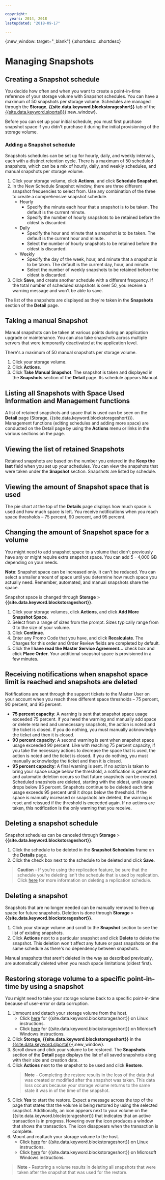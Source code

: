 ```yaml
---

copyright:
  years: 2014, 2018
lastupdated: "2018-09-17"

---
```

{:new_window: target="_blank"}
{:shortdesc: .shortdesc}

# Managing Snapshots

## Creating a Snapshot schedule

You decide how often and when you want to create a point-in-time reference of your storage volume with Snapshot schedules. You can have a maximum of 50 snapshots per storage volume. Schedules are managed through the **Storage**, **{{site.data.keyword.blockstorageshort}}** tab of the [{{site.data.keyword.slportal}}](https://control.softlayer.com/){:new_window}.

Before you can set up your initial schedule, you must first purchase snapshot space if you didn't purchase it during the initial provisioning of the storage volume.

### Adding a Snapshot schedule

Snapshots schedules can be set up for hourly, daily, and weekly intervals, each with a distinct retention cycle. There is a maximum of 50 scheduled snapshots, which can be a mix of hourly, daily, and weekly schedules, and manual snapshots per storage volume.

1. Click your storage volume, click **Actions**, and click **Schedule Snapshot**.
2. In the New Schedule Snapshot window, there are three different snapshot frequencies to select from. Use any combination of the three to create a comprehensive snapshot schedule.
   - Hourly
      - Specify the minute each hour that a snapshot is to be taken. The default is the current minute.
      - Specify the number of hourly snapshots to be retained before the oldest is discarded.
   - Daily
      - Specify the hour and minute that a snapshot is to be taken. The default is the current hour and minute.
      - Select the number of hourly snapshots to be retained before the oldest is discarded.
   - Weekly
      - Specify the day of the week, hour, and minute that a snapshot is to be taken. The default is the current day, hour, and minute.
      - Select the number of weekly snapshots to be retained before the oldest is discarded.
3. Click **Save**, and create another schedule with a different frequency. If the total number of scheduled snapshots is over 50, you receive a warning message and won't be able to save.

The list of the snapshots are displayed as they're taken in the **Snapshots** section of the **Detail** page.

## Taking a manual Snapshot

Manual snapshots can be taken at various points during an application upgrade or maintenance. You can also take snapshots across multiple servers that were temporarily deactivated at the application level.

There's a maximum of 50 manual snapshots per storage volume.

1. Click your storage volume.
2. Click **Actions**.
3. Click **Take Manual Snapshot**.
The snapshot is taken and displayed in the **Snapshots** section of the **Detail** page. Its schedule appears Manual.

## Listing all Snapshots with Space Used Information and Management functions

A list of retained snapshots and space that is used can be seen on the **Detail** page (Storage, {{site.data.keyword.blockstorageshort}}). Management functions (editing schedules and adding more space) are conducted on the Detail page by using the **Actions** menu or links in the various sections on the page.

## Viewing the list of retained Snapshots

Retained snapshots are based on the number you entered in the **Keep the last** field when you set up your schedules. You can view the snapshots that were taken under the **Snapshot** section. Snapshots are listed by schedule.

## Viewing the amount of Snapshot space that is used

The pie chart at the top of the **Details** page displays how much space is used and how much space is left. You receive notifications when you reach space thresholds – 75 percent, 90 percent, and 95 percent.

## Changing the amount of Snapshot space for a volume

You might need to add snapshot space to a volume that didn't previously have any or might require extra snapshot space. You can add 5 - 4,000 GB depending on your needs. 

**Note**: Snapshot space can be increased only. It can't be reduced. You can select a smaller amount of space until you determine how much space you actually need. Remember, automated, and manual snapshots share the space.

Snapshot space is changed through **Storage** > **{{site.data.keyword.blockstorageshort}}**.

1. Click your storage volumes, click **Actions**, and click **Add More Snapshot Space**.
2. Select from a range of sizes from the prompt. Sizes typically range from 0 to the size of your volume.
3. Click **Continue**.
4. Enter any Promo Code that you have, and click **Recalculate**. The Charges for this order and Order Review fields are completed by default.
5. Click the **I have read the Master Service Agreement…** check box and click **Place Order**. Your additional snapshot space is provisioned in a few minutes.

## Receiving notifications when snapshot space limit is reached and snapshots are deleted

Notifications are sent through the support tickets to the Master User on your account when you reach three different space thresholds – 75 percent, 90 percent, and 95 percent.

- **75 percent capacity**: A warning is sent that snapshot space usage exceeded 75 percent. If you heed the warning and manually add space or delete retained and unnecessary snapshots, the action is noted and the ticket is closed. If you do nothing, you must manually acknowledge the ticket and then it is closed.
- **90 percent capacity**: A second warning is sent when snapshot space usage exceeded 90 percent. Like with reaching 75 percent capacity, if you take the necessary actions to decrease the space that is used, the action is noted and the ticket is closed. If you do nothing, you must manually acknowledge the ticket and then it is closed.
- **95 percent capacity**: A final warning is sent. If no action is taken to bring your space usage below the threshold, a notification is generated and automatic deletion occurs so that future snapshots can be created. Scheduled snapshots are deleted, starting with the oldest, until usage drops below 95 percent. Snapshots continue to be deleted each time usage exceeds 95 percent until it drops below the threshold. If the space is manually increased or snapshots are deleted, the warning is reset and reissued if the threshold is exceeded again. If no actions are taken, this notification is the only warning that you receive.

## Deleting a snapshot schedule

Snapshot schedules can be canceled through **Storage** > **{{site.data.keyword.blockstorageshort}}**.

1. Click the schedule to be deleted in the **Snapshot Schedules** frame on the **Details** page.
2. Click the check box next to the schedule to be deleted and click **Save**.<br />

>**Caution** - If you're using the replication feature, be sure that the schedule you're deleting isn't the schedule that is used by replication. Click [here](replication.html) for more information on deleting a replication schedule.

## Deleting a snapshot

Snapshots that are no longer needed can be manually removed to free up space for future snapshots. Deletion is done through **Storage** > **{{site.data.keyword.blockstorageshort}}**.

1. Click your storage volume and scroll to the **Snapshot** section to see the list of existing snapshots.
2. Click **Actions** next to a particular snapshot and click **Delete** to delete the snapshot. This deletion won't affect any future or past snapshots on the same schedule as there's no dependency between snapshots.

Manual snapshots that aren't deleted in the way as described previously, are automatically deleted when you reach space limitations (oldest first).

## Restoring storage volume to a specific point-in-time by using a snapshot

You might need to take your storage volume back to a specific point-in-time because of user-error or data corruption.

1. Unmount and detach your storage volume from the host.
   - Click [here](accessing_block_storage_linux.html) for {{site.data.keyword.blockstorageshort}} on Linux instructions.
   - Click [here](accessing-block-storage-windows.html) for {{site.data.keyword.blockstorageshort}} on Microsoft Windows instructions.
2. Click **Storage**, **{{site.data.keyword.blockstorageshort}}** in the [{{site.data.keyword.slportal}}](https://control.softlayer.com/){:new_window}.
3. Scroll down and click your volume to be restored. The **Snapshots** section of the **Detail** page displays the list of all saved snapshots along with their size and creation date.
4. Click **Actions** next to the snapshot to be used and click **Restore**. <br/>
   >**Note** - Completing the restore results in the loss of the data that was created or modified after the snapshot was taken. This data loss occurs because your storage volume returns to the same state it was in of the time of the snapshot. 
5. Click **Yes** to start the restore. Expect a message across the top of the page that states that the volume is being restored by using the selected snapshot. Additionally, an icon appears next to your volume on the {{site.data.keyword.blockstorageshort}} that indicates that an active transaction is in progress. Hovering over the icon produces a window that shows the transaction. The icon disappears when the transaction is complete.
6. Mount and reattach your storage volume to the host.
   - Click [here](accessing_block_storage_linux.html) for {{site.data.keyword.blockstorageshort}} on Linux instructions.
   - Click [here](accessing-block-storage-windows.html) for {{site.data.keyword.blockstorageshort}} on Microsoft Windows instructions.
   
>**Note** - Restoring a volume results in deleting all snapshots that were taken after the snapshot that was used for the restore.
